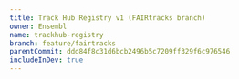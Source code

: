 ```yaml
---
title: Track Hub Registry v1 (FAIRtracks branch)
owner: Ensembl
name: trackhub-registry
branch: feature/fairtracks
parentCommit: ddd84f8c31d6bcb2496b5c7209ff329f6c976546
includeInDev: true
---
```

